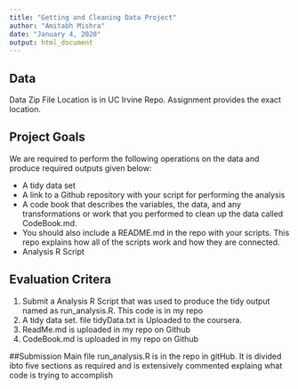 ```yaml
---
title: "Getting and Cleaning Data Project"
author: "Amitabh Mishra"
date: "January 4, 2020"
output: html_document
---
```

## Data
Data Zip File Location is in UC Irvine Repo. Assignment provides the exact location.

## Project Goals
 We are required to perform the following operations on the data and produce required outputs given below:

* A tidy data set
* A link to a Github repository with your script for performing the analysis
* A code book that describes the variables, the data, and any transformations or work that you performed to clean up the data called CodeBook.md. 
* You should also include a README.md in the repo with your scripts. This repo explains how all of the scripts work and how they are connected.
* Analysis R Script

## Evaluation Critera
1. Submit a Analysis R Script that was used to produce the tidy output named as	run_analysis.R. This code is in my repo 
2. A tidy data set. file tidyData.txt is Uploaded to the coursera.
3. ReadMe.md is uploaded in my repo on Github
4. CodeBook.md is uploaded in  my repo on Github

##Submission
Main file run_analysis.R is in the repo in gitHub. It is divided ibto five sections as required and is extensively commented explaing what code is trying to accomplish
